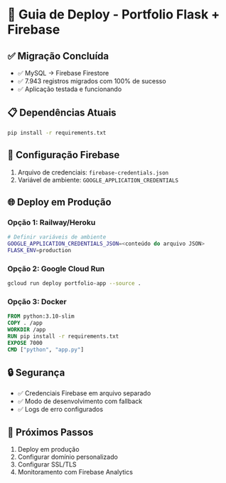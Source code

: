 # 🚀 Guia de Deploy - Portfolio Flask + Firebase

## ✅ Migração Concluída
- ✅ MySQL → Firebase Firestore
- ✅ 7.943 registros migrados com 100% de sucesso
- ✅ Aplicação testada e funcionando

## 📋 Dependências Atuais
```bash
pip install -r requirements.txt
```

## 🔧 Configuração Firebase
1. Arquivo de credenciais: `firebase-credentials.json`
2. Variável de ambiente: `GOOGLE_APPLICATION_CREDENTIALS`

## 🌐 Deploy em Produção

### Opção 1: Railway/Heroku
```bash
# Definir variáveis de ambiente
GOOGLE_APPLICATION_CREDENTIALS_JSON=<conteúdo do arquivo JSON>
FLASK_ENV=production
```

### Opção 2: Google Cloud Run
```bash
gcloud run deploy portfolio-app --source .
```

### Opção 3: Docker
```dockerfile
FROM python:3.10-slim
COPY . /app
WORKDIR /app
RUN pip install -r requirements.txt
EXPOSE 7000
CMD ["python", "app.py"]
```

## 🔒 Segurança
- ✅ Credenciais Firebase em arquivo separado
- ✅ Modo de desenvolvimento com fallback
- ✅ Logs de erro configurados

## 🎯 Próximos Passos
1. Deploy em produção
2. Configurar domínio personalizado
3. Configurar SSL/TLS
4. Monitoramento com Firebase Analytics
